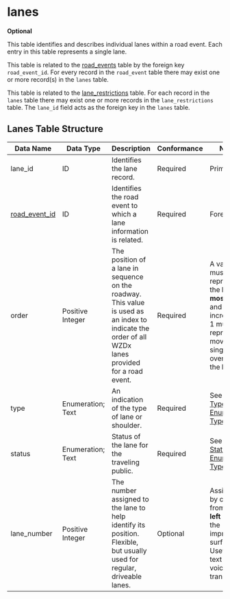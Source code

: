 # lanes
**Optional**

This table identifies and describes individual lanes within a road event. Each entry in this table represents a single lane.

This table is related to the [road_events](/spec-content/data-tables/road_events.md) table by the foreign key `road_event_id`.  For every record in the `road_event` table there may exist one or more record(s) in the `lanes` table.

This table is related to the [lane_restrictions](/spec-content/data-tables/lane_restrictions.md) table. For each record in the `lanes` table there may exist one or more records in the `lane_restrictions` table.  The `lane_id` field acts as the foreign key in the `lanes` table.

## Lanes Table Structure
Data Name | Data Type | Description | Conformance | Notes
--- | --- | --- | --- | ---
lane_id | ID | Identifies the lane record. | Required | Primary key
[road_event_id](/spec-content/data-tables/road_events.md) | ID | Identifies the road event to which a lane information is related. | Required | Foreign key
order | Positive Integer | The position of a lane in sequence on the roadway. This value is used as an index to indicate the order of all WZDx lanes provided for a road event. | Required | A value of `1` must represent the **left-most** lane and an increase in 1 must represent moving a single lane over from the **left**.
type | Enumeration; Text | An indication of the type of lane or shoulder. | Required | See [Lane Type Enumerated Type](/spec-content/enumerated-types/derived-from-its-standards/lane_type.md)
status | Enumeration; Text | Status of the lane for the traveling public. | Required | See [Lane Status Enumerated Type](/spec-content/enumerated-types/lane_status.md)
lane_number | Positive Integer | The number assigned to the lane to help identify its position. Flexible, but usually used for regular, driveable lanes. | Optional | Assigned by counting from the **left** edge of the improved surface. Useful for text to voice translation.
